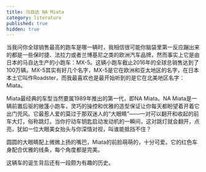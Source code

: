```yaml
---
title: 马自达 NA Miata
category: literature
published: true
hidden: true
---
```


当我问你全球销售最高的跑车是哪一辆时，我相信很可能你脑袋里第一反应蹦出来的都是一些保时捷、法拉力或者兰博基尼之类的欧洲汽车品牌，然而事实上它是由日本的马自达生产的小跑车：MX-5。这辆小跑车截止2016年的全球总销售达到了100万辆。MX-5其实有好几个名字，MX-5是它在欧洲和亚太地区的名字，在日本本土它叫作Roadster，而我最喜欢也是最开始听到的是它在北美地区名字：Miata。

Miata最经典的车型当然要属1989年推出的第一代，即NA Miata。NA Miata是一辆前置后驱的敞篷小跑车，灵巧的操控和优雅的造型保证让你每天都盼望着开着它出门兜风。它最惹人爱的莫过于那双迷人的“大眼睛”——一对可以翻开和收起的前车大灯，俗称跳灯。当你拧动车钥匙启动发动机的一瞬间，这对跳灯就会翻开，点亮，犹如一位大眼美女抬头与你深情对视，叫谁能抵挡不住？

圆圆的大眼睛配上微微上扬的嘴巴，Miata的前脸萌萌的，十分可爱。它的红色车身配合优雅的线条，每个角度都是完美。



这辆车的诞生背后还有一段颇为有趣的历史。

